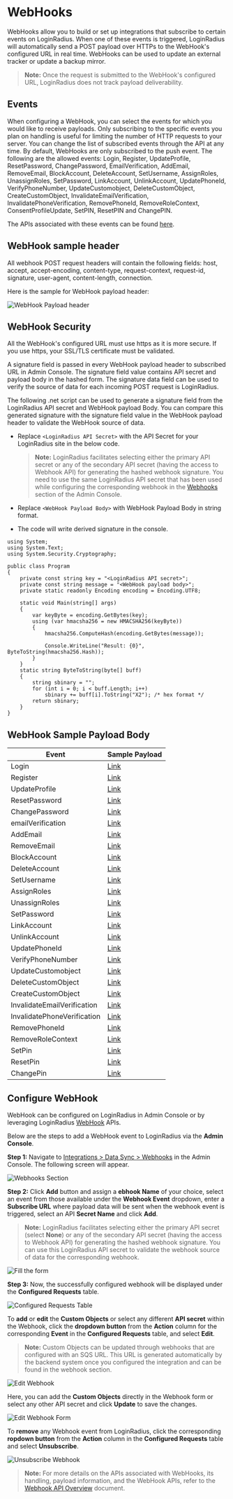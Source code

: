 # WebHooks

WebHooks allow you to build or set up integrations that subscribe to certain events on LoginRadius. When one of these events is triggered, LoginRadius will automatically send a POST payload over HTTPs to the WebHook's configured URL in real time. WebHooks can be used to update an external tracker or update a backup mirror.

> **Note:** Once the request is submitted to the WebHook's configured URL, LoginRadius does not track payload deliverability.

## Events

When configuring a WebHook, you can select the events for which you would like to receive payloads. Only subscribing to the specific events you plan on handling is useful for limiting the number of HTTP requests to your server. You can change the list of subscribed events through the API at any time. By default, WebHooks are only subscribed to the push event.
The following are the allowed events:
Login, Register, UpdateProfile, ResetPassword, ChangePassword, EmailVerification, AddEmail, RemoveEmail, BlockAccount, DeleteAccount, SetUsername, AssignRoles, UnassignRoles, SetPassword, LinkAccount, UnlinkAccount, UpdatePhoneId, VerifyPhoneNumber, UpdateCustomobject, DeleteCustomObject, CreateCustomObject, InvalidateEmailVerification, InvalidatePhoneVerification, RemovePhoneId, RemoveRoleContext, ConsentProfileUpdate, SetPIN, ResetPIN and ChangePIN.


The APIs associated with these events can be found [here](/api/v2/integrations/webhooks/overview/#apisassociatedwithwebhookevents0).

## WebHook sample header

All webhook POST request headers will contain the following fields: host, accept, accept-encoding, content-type, request-context, request-id, signature, user-agent, content-length, connection. 

Here is the sample for WebHook payload header:


![WebHook Payload header](https://apidocs.lrcontent.com/images/WebhookPayloadHeader_250215d09686fd563c7.31213874.jpg "WebHook Payload header")

## WebHook Security

All the WebHook's configured URL must use https as it is more secure. If you use https, your SSL/TLS certificate must be validated. 

A signature field is passed in every WebHook payload header to subscribed URL in Admin Console. The signature field value contains API secret and payload body in the hashed form. The signature data field can be used to verify the source of data for each incoming POST request is LoginRadius. 

The following .net script can be used to generate a signature field from the LoginRadius API secret and WebHook payload Body. You can compare this generated signature with the signature field value in the WebHook payload header to validate the WebHook source of data.

- Replace `<LoginRadius API Secret>` with the API Secret for your LoginRadius site in the below code.

    > **Note:** LoginRadius facilitates selecting either the primary API secret or any of the secondary API secret (having the access to Webhook API) for generating the hashed webhook signature. You need to use the same LoginRadius API secret that has been used while configuring the corresponding webhook in the [Webhooks](https://adminconsole.loginradius.com/integration/data-sync/web-hooks) section of the Admin Console.

- Replace `<WebHook Payload Body>` with WebHook Payload Body in string format.
- The code will write derived signature in the console.

```
using System;
using System.Text;
using System.Security.Cryptography;

public class Program
{
    private const string key = "<LoginRadius API secret>";
    private const string message = "<WebHook payload body>";
    private static readonly Encoding encoding = Encoding.UTF8;

    static void Main(string[] args)
    {
        var keyByte = encoding.GetBytes(key);
        using (var hmacsha256 = new HMACSHA256(keyByte))
        {
            hmacsha256.ComputeHash(encoding.GetBytes(message));

            Console.WriteLine("Result: {0}", ByteToString(hmacsha256.Hash));
        }
    }
    static string ByteToString(byte[] buff)
    {
        string sbinary = "";
        for (int i = 0; i < buff.Length; i++)
            sbinary += buff[i].ToString("X2"); /* hex format */
        return sbinary;
    }
}
```

## WebHook Sample Payload Body

| Event                       | Sample Payload                                                        |
| --------------------------- | --------------------------------------------------------------------- |
| Login                       | [Link](/integrations/webhooks/samples/#login0)                        |
| Register                    | [Link](/integrations/webhooks/samples/#register1)                     |
| UpdateProfile               | [Link](/integrations/webhooks/samples/#updateprofile2)                |
| ResetPassword               | [Link](/integrations/webhooks/samples/#resetpassword3)                |
| ChangePassword              | [Link](/integrations/webhooks/samples/#changepassword4)               |
| emailVerification           | [Link](/integrations/webhooks/samples/#emailverification5)            |
| AddEmail                    | [Link](/integrations/webhooks/samples/#addemail6)                     |
| RemoveEmail                 | [Link](/integrations/webhooks/samples/#removeemail7)                  |
| BlockAccount                | [Link](/integrations/webhooks/samples/#blockaccount8)                 |
| DeleteAccount               | [Link](/integrations/webhooks/samples/#deleteaccount9)                |
| SetUsername                 | [Link](/integrations/webhooks/samples/#setusername10)                 |
| AssignRoles                 | [Link](/integrations/webhooks/samples/#assignroles11)                 |
| UnassignRoles               | [Link](/integrations/webhooks/samples/#unassignroles12)               |
| SetPassword                 | [Link](/integrations/webhooks/samples/#setpassword13)                 |
| LinkAccount                 | [Link](/integrations/webhooks/samples/#linkaccount14)                 |
| UnlinkAccount               | [Link](/integrations/webhooks/samples/#unlinkaccount15)               |
| UpdatePhoneId               | [Link](/integrations/webhooks/samples/#updatephoneId16)               |
| VerifyPhoneNumber           | [Link](/integrations/webhooks/samples/#verifyphonenumber17)           |
| UpdateCustomobject          | [Link](/integrations/webhooks/samples/#updatecustomobject18)          |
| DeleteCustomObject          | [Link](/integrations/webhooks/samples/#deletevustomobject19)          |
| CreateCustomObject          | [Link](/integrations/webhooks/samples/#createcustomobject20)          |
| InvalidateEmailVerification | [Link](/integrations/webhooks/samples/#invalidateemailverification21) |
| InvalidatePhoneVerification | [Link](/integrations/webhooks/samples/#invalidatephoneverification22) |
| RemovePhoneId               | [Link](/integrations/webhooks/samples/#removephoneid23)               |
| RemoveRoleContext           | [Link](/integrations/webhooks/samples/#removerolecontext24)           |
| SetPin                      | [Link](/integrations/webhooks/samples/#setpin25)           |
| ResetPin                    | [Link](/integrations/webhooks/samples/#resetpin26)           |
| ChangePin                   | [Link](/integrations/webhooks/samples/#changepin27)           |

## Configure WebHook

WebHook can be configured on LoginRadius in Admin Console or by leveraging LoginRadius [WebHook](/api/v2/integrations/webhooks/overview/#webhookapis3) APIs.

Below are the steps to add a WebHook event to LoginRadius via the **Admin Console**.

**Step 1:** Navigate to [Integrations > Data Sync > Webhooks](https://adminconsole.loginradius.com/integration/data-sync/web-hooks) in the Admin Console. The following screen will appear.

![Webhooks Section](https://apidocs.lrcontent.com/images/Webhook---Step-1_1046118676474de365cb6e4.80431293.png "Webhooks Section")

**Step 2:**  Click **Add** button and assign a **ebhook Name** of your choice, select an event from those available under the **Webhook Event** dropdown, enter a **Subscribe URL** where payload data will be sent when the webhook event is triggered, select an API **Secret Name** and click **Add**.

> **Note:** LoginRadius facilitates selecting either the primary API secret (select **None**) or any of the secondary API secret (having the access to Webhook API) for generating the hashed webhook signature. You can use this LoginRadius API secret to validate the webhook source of data for the corresponding webhook.

![Fill the form](https://apidocs.lrcontent.com/images/Webhook---Step-2_16226477126474de98d138b7.20991839.png "Fill the form")

**Step 3:** Now, the successfully configured webhook will be displayed under the **Configured Requests** table.

![Configured Requests Table](https://apidocs.lrcontent.com/images/Webhook---Step-3_4032265916474dec94175b2.10438273.png "Configured Requests Table")

To **add** or **edit** the **Custom Objects** or select any different **API secret** within the Webhook, click the **dropdown button** from the **Action** column for the corresponding **Event** in the **Configured Requests** table, and select **Edit**.

> **Note:** Custom Objects can be updated through webhooks that are configured with an SQS URL. This URL is generated automatically by the backend system once you configured the integration and can be found in the webhook section. 

![Edit Webhook](https://apidocs.lrcontent.com/images/Webhook---Step-4_8318363126474dfc14e35f0.47274237.png "Edit Webhook")

Here, you can add the **Custom Objects** directly in the Webhook form or select any other API secret and click **Update** to save the changes.

![Edit Webhook Form](https://apidocs.lrcontent.com/images/Webhook---Step-5_8833417816474e017af7866.22051478.png "Edit Webhook Form")

To **remove** any Webhook event from LoginRadius, click the corresponding **ropdown button** from the **Action** column in the **Configured Requests** table and select **Unsubscribe**.

![Unsubscribe Webhook](https://apidocs.lrcontent.com/images/Webhook---Step-6_6105856666474e06506ae19.01889045.png "Unsubscribe Webhook")

> **Note:** For more details on the APIs associated with WebHooks, its handling, payload information, and the WebHook APIs, refer to the [Webhook API Overview](/api/v2/integrations/webhooks/overview/) document.